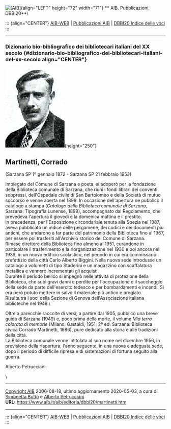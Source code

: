 ![\[AIB\]](/aib/wi/aibv72.gif){align="LEFT" height="72" width="71"}
** AIB. Pubblicazioni. DBBI20**\

::: {align="CENTER"}
[AIB-WEB](/) \| [Pubblicazioni AIB](/pubblicazioni/) \| [DBBI20 Indice
delle voci](dbbi20.htm)
:::

------------------------------------------------------------------------

### Dizionario bio-bibliografico dei bibliotecari italiani del XX secolo {#dizionario-bio-bibliografico-dei-bibliotecari-italiani-del-xx-secolo align="CENTER"}

![\[Ritratto\]](martinetti.jpg){height="250"}

## Martinetti, Corrado

(Sarzana SP 1º gennaio 1872 - Sarzana SP 21 febbraio 1953)

Impiegato del Comune di Sarzana e poeta, si adoperò per la fondazione
della Biblioteca comunale di Sarzana, che riunì i fondi librari dei
conventi soppressi, dell\'Ospedale civile di San Bartolomeo e della
Società di mutuo soccorso e venne aperta nel 1899. In occasione
dell\'apertura ne pubblicò il catalogo a stampa (*Catalogo della
Biblioteca comunale di Sarzana*, Sarzana: Tipografia Lunense, 1899),
accompagnato dal Regolamento, che prevedeva l\'apertura il giovedì e la
domenica mattina e il prestito.\
In precedenza, per l\'Esposizione circondariale tenuta alla Spezia nel
1887, aveva pubblicato un indice delle pergamene, dei codici e dei
documenti più antichi, che andarono a far parte del patrimonio della
Biblioteca fino al 1967, per essere poi trasferiti all\'Archivio storico
del Comune di Sarzana.\
Rimase direttore della Biblioteca fino almeno al 1951, curandone in
particolare il trasferimento e la riorganizzazione nel 1930 e poi ancora
nel 1939, in un nuovo edificio scolastico, nel periodo in cui era
commissario prefettizio della città Carlo Alberto Biggini. Nella nuova
sede introdusse un catalogo a volumetti di tipo Staderini e un magazzino
con scaffalatura metallica e vennero incrementati gli acquisti.\
Durante il periodo bellico si impegnò nelle attività di protezione della
Biblioteca, che subì gravi danni e perdite per l\'occupazione e il
saccheggio della sede da parte dell\'esercito tedesco e per
bombardamenti e incendi. Si era però potuto mettere in salvo il
materiale più antico e pregiato.\
Risulta tra i soci della Sezione di Genova dell\'Associazione italiana
biblioteche nel 1949.\

Oltre a parecchie raccolte di versi, a partire dal 1905, pubblicò una
breve guida di Sarzana (1949) e, poco prima della morte, il volume *Mia
terra colorata di memorie* (Milano: Gastaldi, 1951; 2ª ed. Sarzana:
Biblioteca civica Corrado Martinetti, 1986), pure dedicato alla storia e
alle tradizioni della città.\
La Biblioteca comunale venne intitolata al suo nome nel dicembre 1956,
in previsione della riapertura, l\'anno seguente, in una nuova e
adeguata sede, dopo il periodo di difficile ripresa e di sistemazioni di
fortuna seguito alla guerra.

Alberto Petrucciani

\

------------------------------------------------------------------------

[Copyright AIB](/su-questo-sito/dichiarazione-di-copyright-aib-web/)
2006-08-18, ultimo aggiornamento 2020-05-03, a cura di [Simonetta
Buttò](/aib/redazione3.htm) e [Alberto
Petrucciani](/su-questo-sito/redazione-aib-web/)\
**URL:** https://www.aib.it/aib/editoria/dbbi20/martinetti.htm

------------------------------------------------------------------------

::: {align="CENTER"}
[AIB-WEB](/) \| [Pubblicazioni AIB](/pubblicazioni/) \| [DBBI20 Indice
delle voci](dbbi20.htm)
:::
